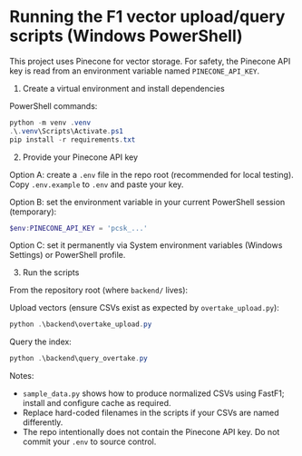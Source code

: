 # Running the F1 vector upload/query scripts (Windows PowerShell)

This project uses Pinecone for vector storage. For safety, the Pinecone API key is read from an environment variable named `PINECONE_API_KEY`.

1) Create a virtual environment and install dependencies

PowerShell commands:

```powershell
python -m venv .venv
.\.venv\Scripts\Activate.ps1
pip install -r requirements.txt
```

2) Provide your Pinecone API key

Option A: create a `.env` file in the repo root (recommended for local testing). Copy `.env.example` to `.env` and paste your key.

Option B: set the environment variable in your current PowerShell session (temporary):

```powershell
$env:PINECONE_API_KEY = 'pcsk_...'
```

Option C: set it permanently via System environment variables (Windows Settings) or PowerShell profile.

3) Run the scripts

From the repository root (where `backend/` lives):

Upload vectors (ensure CSVs exist as expected by `overtake_upload.py`):

```powershell
python .\backend\overtake_upload.py
```

Query the index:

```powershell
python .\backend\query_overtake.py
```

Notes:
- `sample_data.py` shows how to produce normalized CSVs using FastF1; install and configure cache as required.
- Replace hard-coded filenames in the scripts if your CSVs are named differently.
- The repo intentionally does not contain the Pinecone API key. Do not commit your `.env` to source control.
